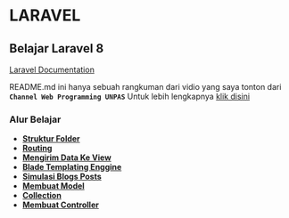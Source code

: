 # LARAVEL

## Belajar Laravel 8

[Laravel Documentation](https://laravel.com/docs/8.x)

README.md ini hanya sebuah rangkuman dari vidio yang saya tonton dari **`Channel Web Programming UNPAS`**
Untuk lebih lengkapnya [klik disini](https://www.youtube.com/playlist?list=PLFIM0718LjIWiihbBIq-SWPU6b6x21Q_2)

### Alur Belajar

- **[Struktur Folder](https://github.com/fadhluibnu/LARAVEL/tree/main/Struktur%20Folder)**
- **[Routing](https://github.com/fadhluibnu/LARAVEL/tree/main/Routing)**
- **[Mengirim Data Ke View](https://github.com/fadhluibnu/LARAVEL/tree/main/Mengirim%20Data%20Ke%20View)**
- **[Blade Templating Enggine](https://github.com/fadhluibnu/LARAVEL/tree/main/Blade%20Tempalting%20Engine)**
- **[Simulasi Blogs Posts](https://github.com/fadhluibnu/LARAVEL/tree/main/Simulasi%20Blogs%20Posts)**
- **[Membuat Model](https://github.com/fadhluibnu/LARAVEL/tree/main/Membuat%20Model)**
- **[Collection](https://github.com/fadhluibnu/LARAVEL/tree/main/Collection)**
- **[Membuat Controller](https://github.com/fadhluibnu/LARAVEL/tree/main/Membuat%20Controller)**
